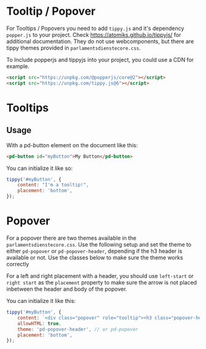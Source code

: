 # Tooltip / Popover

For Tooltips / Popovers you need to add `tippy.js` and it's dependency `popper.js` to your project.
Check https://atomiks.github.io/tippyjs/ for additional documentation. They do not use webcomponents, but there are tippy themes provided in `parlamentsdienstecore.css`.

To Include popperjs and tippyjs into your project, you could use a CDN for example.

```html
<script src="https://unpkg.com/@popperjs/core@2"></script>
<script src="https://unpkg.com/tippy.js@6"></script>
```

# Tooltips

## Usage

With a pd-button element on the document like this:

```html
<pd-button id="myButton">My Button</pd-button>
```

You can initialize it like so:

```js
tippy('#myButton', {
    content: "I'm a tooltip!",
    placement: 'bottom',
});
```

# Popover

For a popover there are two themes available in the `parlamentsdienstecore.css`. Use the following setup and set the theme to either `pd-popover` or `pd-popover-header`, depending if the h3 header is available or not. Use the classes below to make sure the theme works correctly

For a left and right placement with a header, you should use `left-start` or `right start` as the `placement` property to make sure the arrow is not placed inbetween the header and body of the popover.

You can initialize it like this:

```js
tippy('#myButton', {
    content: `<div class="popover" role="tooltip"><h3 class="popover-header">Popover Header</h3><div class="popover-body">The Popover plugin is similar to tooltips. Right?</div></div>`,
    allowHTML: true,
    theme: 'pd-popover-header', // or pd-popover
    placement: 'bottom',
});
```

